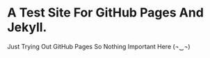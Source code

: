 # A Test Site For GitHub Pages And Jekyll.
Just Trying Out GitHub Pages So Nothing Important Here (¬‿¬)
